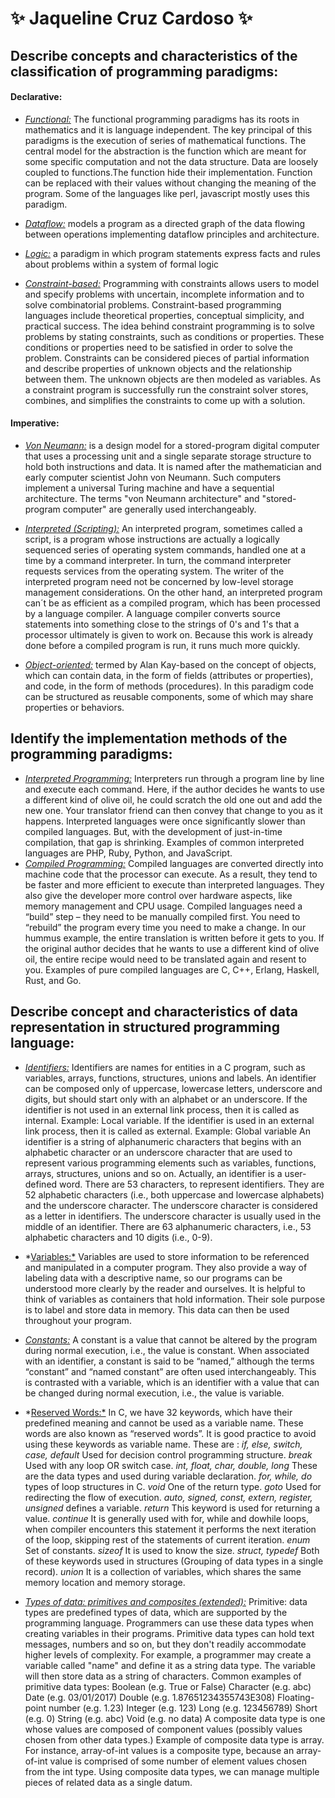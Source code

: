 # :sparkles: Jaqueline Cruz Cardoso :sparkles:
## Describe concepts and characteristics of the classification of programming paradigms:
#### Declarative:
- [*Functional:*](https://www.geeksforgeeks.org/introduction-of-programming-paradigms/)
The functional programming paradigms has its roots in mathematics and it is language independent. The key principal of this paradigms is the execution of series of mathematical functions. The central model for the abstraction is the function which are meant for some specific computation and not the data structure. Data are loosely coupled to functions.The function hide their implementation. Function can be replaced with their values without changing the meaning of the program. Some of the languages like perl, javascript mostly uses this paradigm.

- [*Dataflow:*](https://towardsdatascience.com/computer-programming-c5e5793eb250)
models a program as a directed graph of the data flowing between operations implementing dataflow principles and architecture.

- [*Logic:*](https://towardsdatascience.com/computer-programming-c5e5793eb250)
a paradigm in which program statements express facts and rules about problems within a system of formal logic

- [*Constraint-based:*](http://wiki.theprovingground.org/constraint-based-programming)
Programming with constraints allows users to model and specify problems with uncertain, incomplete information and to solve combinatorial problems. Constraint-based programming languages include theoretical properties, conceptual simplicity, and practical success. The idea behind constraint programming is to solve problems by stating constraints, such as conditions or properties. These conditions or properties need to be satisfied in order to solve the problem. Constraints can be considered pieces of partial information and describe properties of unknown objects and the relationship between them. The unknown objects are then modeled as variables. As a constraint program is successfully run the constraint solver stores, combines, and simplifies the constraints to come up with a solution.

#### Imperative:
- [*Von Neumann:*](http://www.computinghistory.org.uk/det/3665/John-von-Neumann/)
is a design model for a stored-program digital computer that uses a processing unit and a single separate storage structure to hold both instructions and data. It is named after the mathematician and early computer scientist John von Neumann. Such computers implement a universal Turing machine and have a sequential architecture. The terms "von Neumann architecture" and "stored-program computer" are generally used interchangeably.

- [*Interpreted (Scripting):*](https://whatis.techtarget.com/definition/interpreted-script)
An interpreted program, sometimes called a script, is a program whose instructions are actually a logically sequenced series of operating system commands, handled one at a time by a command interpreter. In turn, the command interpreter requests services from the operating system. The writer of the interpreted program need not be concerned by low-level storage management considerations. On the other hand, an interpreted program can´t be as efficient as a compiled program, which has been processed by a language compiler. A language compiler converts source statements into something close to the strings of 0's and 1's that a processor ultimately is given to work on. Because this work is already done before a compiled program is run, it runs much more quickly.

- [*Object-oriented:*](https://towardsdatascience.com/computer-programming-c5e5793eb250)
termed by Alan Kay-based on the concept of objects, which can contain data, in the form of fields (attributes or properties), and code, in the form of methods (procedures). In this paradigm code can be structured as reusable components, some of which may share properties or behaviors.


## Identify the implementation methods of the programming paradigms:

- [*Interpreted Programming:*](https://www.freecodecamp.org/news/compiled-versus-interpreted-languages/)
Interpreters run through a program line by line and execute each command. Here, if the author decides he wants to use a different kind of olive oil, he could scratch the old one out and add the new one. Your translator friend can then convey that change to you as it happens.
Interpreted languages were once significantly slower than compiled languages. But, with the development of just-in-time compilation, that gap is shrinking.
Examples of common interpreted languages are PHP, Ruby, Python, and JavaScript.
- [*Compiled Programming:*](https://www.freecodecamp.org/news/compiled-versus-interpreted-languages/)
Compiled languages are converted directly into machine code that the processor can execute. As a result, they tend to be faster and more efficient to execute than interpreted languages. They also give the developer more control over hardware aspects, like memory management and CPU usage.
Compiled languages need a “build” step – they need to be manually compiled first. You need to “rebuild” the program every time you need to make a change. In our hummus example, the entire translation is written before it gets to you. If the original author decides that he wants to use a different kind of olive oil, the entire recipe would need to be translated again and resent to you.
Examples of pure compiled languages are C, C++, Erlang, Haskell, Rust, and Go.

## Describe concept and characteristics of data representation in structured programming language:
- [*Identifiers:*](http://aboutc.weebly.com/identifiers.html)
Identifiers are names for entities in a C program, such as variables, arrays, functions, structures, unions and labels. An identifier can be composed only of uppercase, lowercase letters, underscore and digits, but should start only with an alphabet or an underscore. If the identifier is not used in an external link process, then it is called as internal. Example: Local variable. If the identifier is used in an external link process, then it is called as external. Example: Global variable
An identifier is a string of alphanumeric characters that begins with an alphabetic character or an underscore character that are used to represent various programming elements such as variables, functions, arrays, structures, unions and so on. Actually, an identifier is a user-defined word. There are 53 characters, to represent identifiers. They are 52 alphabetic characters (i.e., both uppercase and lowercase alphabets) and the underscore character. The underscore character is considered as a letter in identifiers. The underscore character is usually used in the middle of an identifier. There are 63 alphanumeric characters, i.e., 53 alphabetic characters and 10 digits (i.e., 0-9).

- *[Variables:*](https://launchschool.com/books/ruby/read/variables)
Variables are used to store information to be referenced and manipulated in a computer program. They also provide a way of labeling data with a descriptive name, so our programs can be understood more clearly by the reader and ourselves. It is helpful to think of variables as containers that hold information. Their sole purpose is to label and store data in memory. This data can then be used throughout your program.

- [*Constants:*](https://press.rebus.community/programmingfundamentals/chapter/constants-and-variables/)
A constant is a value that cannot be altered by the program during normal execution, i.e., the value is constant. When associated with an identifier, a constant is said to be “named,” although the terms “constant” and “named constant” are often used interchangeably. This is contrasted with a variable, which is an identifier with a value that can be changed during normal execution, i.e., the value is variable.

- *[Reserved Words:*](https://beginnersbook.com/2014/01/c-keywords-reserved-words/)
In C, we have 32 keywords, which have their predefined meaning and cannot be used as a variable name. These words are also known as “reserved words”. It is good practice to avoid using these keywords as variable name. These are :
*if, else, switch, case, default* Used for decision control programming structure.
*break*  Used with any loop OR switch case.
*int, float, char, double, long* These are the data types and used during variable declaration.
*for, while, do* types of loop structures in C.
*void* One of the return type.
*goto* Used for redirecting the flow of execution.
*auto, signed, const, extern, register, unsigned* defines a variable.
*return* This keyword is used for returning a value.
*continue* It is generally used with for, while and dowhile loops, when compiler encounters this statement it performs the next iteration of the loop, skipping rest of the statements of current iteration.
*enum* Set of constants.
*sizeof* It is used to know the size.
*struct, typedef* Both of these keywords used in structures (Grouping of data types in a single record).
*union* It is a collection of variables, which shares the same memory location and memory storage.

- [*Types of data: primitives and composites (extended):*](https://dl.sumdu.edu.ua/textbooks/103395/597162/index.html)
Primitive:
 data types are predefined types of data, which are supported by the programming language. Programmers can use these data types when creating variables in their programs. Primitive data types can hold text messages, numbers and so on, but they don't readily accommodate higher levels of complexity.  For example, a programmer may create a variable called "name" and define it as a string data type. The variable will then store data as a string of characters.
Common examples of primitive data types:
Boolean (e.g. True or False)
Character (e.g. abc)
Date (e.g. 03/01/2017)
Double (e.g. 1.87651234355743E308)
Floating-point number (e.g. 1.23)
Integer (e.g. 123)
Long (e.g. 123456789)
Short (e.g. 0)
String (e.g. abc)
Void (e.g. no data)
A composite data type is one whose values are composed of component values (possibly values chosen from other data types.)  Example of composite data type is array. 
For instance, array-of-int values is a composite type, because an array-of-int value is comprised of some number of element values chosen from the int type.  Using composite data types, we can manage multiple pieces of related data as a single datum.
